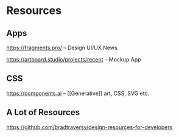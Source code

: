 # Resources

## Apps

https://fragments.pro/ – Design UI/UX News.

https://artboard.studio/projects/recent – Mockup App

## CSS

https://components.ai – [[Generative]] art, CSS, SVG etc.

## A Lot of Resources

https://github.com/bradtraversy/design-resources-for-developers
